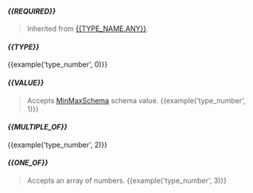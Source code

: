 #### *{{REQUIRED}}*
> Inherited from [{{TYPE_NAME.ANY}}](#{{TYPE_NAME.ANY.toLowerCase()}}).

#### *{{TYPE}}*
{{example('type_number', 0)}}

#### *{{VALUE}}*
> Accepts [MinMaxSchema](#minmaxschema) schema value.
{{example('type_number', 1)}}

#### *{{MULTIPLE_OF}}*
{{example('type_number', 2)}}

#### *{{ONE_OF}}*
> Accepts an array of numbers.
{{example('type_number', 3)}}
